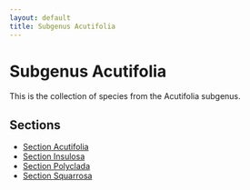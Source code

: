 ```yaml
---
layout: default
title: Subgenus Acutifolia
---
```


# Subgenus Acutifolia

This is the collection of species from the Acutifolia subgenus.

## Sections
- [Section Acutifolia](section%20Acutifolia/)
- [Section Insulosa](section%20Insulosa/)
- [Section Polyclada](section%20Polyclada/)
- [Section Squarrosa](section%20Squarrosa/)



